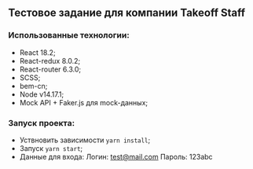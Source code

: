## Тестовое задание для компании Takeoff Staff

### Использованные технологии:
  - React 18.2;
  - React-redux 8.0.2;
  - React-router 6.3.0;
  - SCSS;
  - bem-cn;
  - Node v14.17.1;
  - Mock API + Faker.js для mock-данных;

### Запуск проекта:
 - Уствновить зависимости ```yarn install```;
 - Запуск ```yarn start```;
 - Данные для входа:
    Логин: test@mail.com
    Пароль: 123abc
